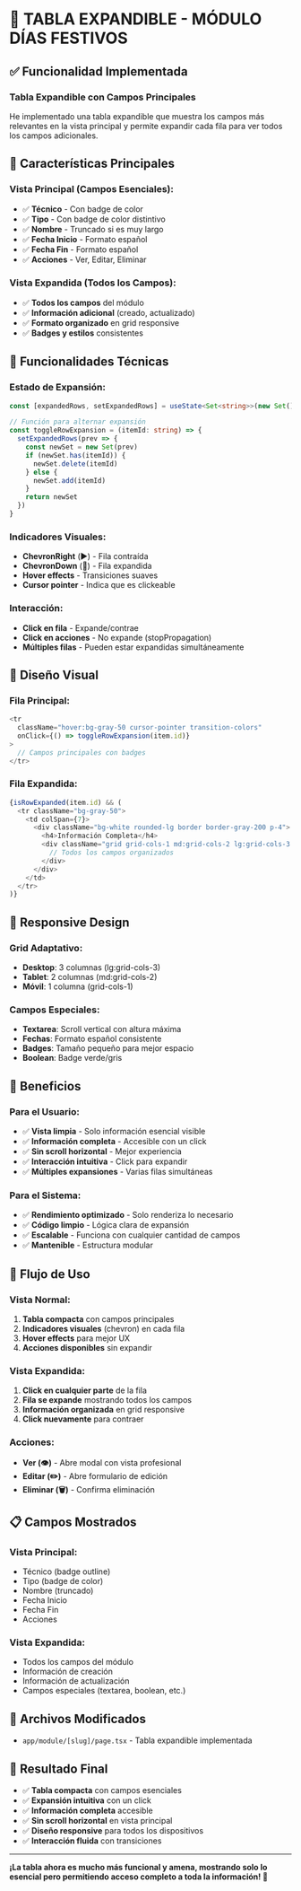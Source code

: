 # 🔄 TABLA EXPANDIBLE - MÓDULO DÍAS FESTIVOS

## ✅ Funcionalidad Implementada

### **Tabla Expandible con Campos Principales**

He implementado una tabla expandible que muestra los campos más relevantes en la vista principal y permite expandir cada fila para ver todos los campos adicionales.

## 🎯 Características Principales

### **Vista Principal (Campos Esenciales):**
- ✅ **Técnico** - Con badge de color
- ✅ **Tipo** - Con badge de color distintivo
- ✅ **Nombre** - Truncado si es muy largo
- ✅ **Fecha Inicio** - Formato español
- ✅ **Fecha Fin** - Formato español
- ✅ **Acciones** - Ver, Editar, Eliminar

### **Vista Expandida (Todos los Campos):**
- ✅ **Todos los campos** del módulo
- ✅ **Información adicional** (creado, actualizado)
- ✅ **Formato organizado** en grid responsive
- ✅ **Badges y estilos** consistentes

## 🔧 Funcionalidades Técnicas

### **Estado de Expansión:**
```typescript
const [expandedRows, setExpandedRows] = useState<Set<string>>(new Set())

// Función para alternar expansión
const toggleRowExpansion = (itemId: string) => {
  setExpandedRows(prev => {
    const newSet = new Set(prev)
    if (newSet.has(itemId)) {
      newSet.delete(itemId)
    } else {
      newSet.add(itemId)
    }
    return newSet
  })
}
```

### **Indicadores Visuales:**
- **ChevronRight** (▶️) - Fila contraída
- **ChevronDown** (🔽) - Fila expandida
- **Hover effects** - Transiciones suaves
- **Cursor pointer** - Indica que es clickeable

### **Interacción:**
- **Click en fila** - Expande/contrae
- **Click en acciones** - No expande (stopPropagation)
- **Múltiples filas** - Pueden estar expandidas simultáneamente

## 🎨 Diseño Visual

### **Fila Principal:**
```typescript
<tr 
  className="hover:bg-gray-50 cursor-pointer transition-colors"
  onClick={() => toggleRowExpansion(item.id)}
>
  // Campos principales con badges
</tr>
```

### **Fila Expandida:**
```typescript
{isRowExpanded(item.id) && (
  <tr className="bg-gray-50">
    <td colSpan={7}>
      <div className="bg-white rounded-lg border border-gray-200 p-4">
        <h4>Información Completa</h4>
        <div className="grid grid-cols-1 md:grid-cols-2 lg:grid-cols-3 gap-4">
          // Todos los campos organizados
        </div>
      </div>
    </td>
  </tr>
)}
```

## 📱 Responsive Design

### **Grid Adaptativo:**
- **Desktop**: 3 columnas (lg:grid-cols-3)
- **Tablet**: 2 columnas (md:grid-cols-2)
- **Móvil**: 1 columna (grid-cols-1)

### **Campos Especiales:**
- **Textarea**: Scroll vertical con altura máxima
- **Fechas**: Formato español consistente
- **Badges**: Tamaño pequeño para mejor espacio
- **Boolean**: Badge verde/gris

## 🚀 Beneficios

### **Para el Usuario:**
- ✅ **Vista limpia** - Solo información esencial visible
- ✅ **Información completa** - Accesible con un click
- ✅ **Sin scroll horizontal** - Mejor experiencia
- ✅ **Interacción intuitiva** - Click para expandir
- ✅ **Múltiples expansiones** - Varias filas simultáneas

### **Para el Sistema:**
- ✅ **Rendimiento optimizado** - Solo renderiza lo necesario
- ✅ **Código limpio** - Lógica clara de expansión
- ✅ **Escalable** - Funciona con cualquier cantidad de campos
- ✅ **Mantenible** - Estructura modular

## 🎯 Flujo de Uso

### **Vista Normal:**
1. **Tabla compacta** con campos principales
2. **Indicadores visuales** (chevron) en cada fila
3. **Hover effects** para mejor UX
4. **Acciones disponibles** sin expandir

### **Vista Expandida:**
1. **Click en cualquier parte** de la fila
2. **Fila se expande** mostrando todos los campos
3. **Información organizada** en grid responsive
4. **Click nuevamente** para contraer

### **Acciones:**
- **Ver (👁️)** - Abre modal con vista profesional
- **Editar (✏️)** - Abre formulario de edición
- **Eliminar (🗑️)** - Confirma eliminación

## 📋 Campos Mostrados

### **Vista Principal:**
- Técnico (badge outline)
- Tipo (badge de color)
- Nombre (truncado)
- Fecha Inicio
- Fecha Fin
- Acciones

### **Vista Expandida:**
- Todos los campos del módulo
- Información de creación
- Información de actualización
- Campos especiales (textarea, boolean, etc.)

## 🔧 Archivos Modificados

- `app/module/[slug]/page.tsx` - Tabla expandible implementada

## 🎉 Resultado Final

- ✅ **Tabla compacta** con campos esenciales
- ✅ **Expansión intuitiva** con un click
- ✅ **Información completa** accesible
- ✅ **Sin scroll horizontal** en vista principal
- ✅ **Diseño responsive** para todos los dispositivos
- ✅ **Interacción fluida** con transiciones

---

**¡La tabla ahora es mucho más funcional y amena, mostrando solo lo esencial pero permitiendo acceso completo a toda la información! 🎉**
